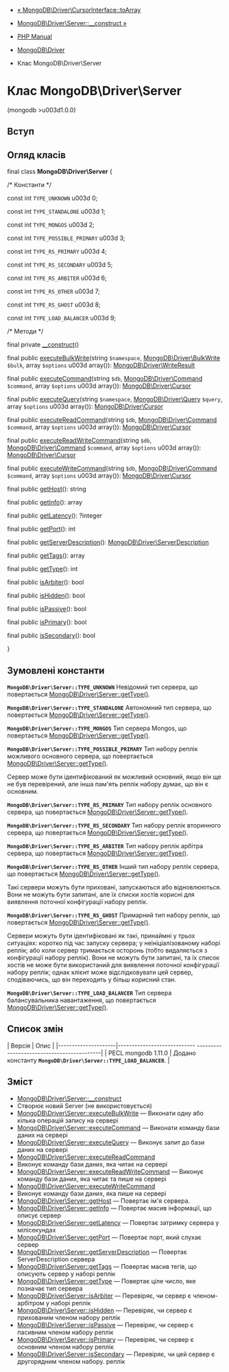 - [«
MongoDB\Driver\CursorInterface::toArray](mongodb-driver-cursorinterface.toarray.md)
- [MongoDB\Driver\Server::\_\_construct
»](mongodb-driver-server.construct.md)

- [PHP Manual](index.md)
- [MongoDB\Driver](book.mongodb.md)
- Клас MongoDB\Driver\Server

# Клас MongoDB\Driver\Server

(mongodb \>u003d1.0.0)

## Вступ

## Огляд класів

final class **MongoDB\Driver\Server** {

/\* Константи \*/

const int `TYPE_UNKNOWN` u003d 0;

const int `TYPE_STANDALONE` u003d 1;

const int `TYPE_MONGOS` u003d 2;

const int `TYPE_POSSIBLE_PRIMARY` u003d 3;

const int `TYPE_RS_PRIMARY` u003d 4;

const int `TYPE_RS_SECONDARY` u003d 5;

const int `TYPE_RS_ARBITER` u003d 6;

const int `TYPE_RS_OTHER` u003d 7;

const int `TYPE_RS_GHOST` u003d 8;

const int `TYPE_LOAD_BALANCER` u003d 9;

/\* Методи \*/

final private [\_\_construct](mongodb-driver-server.construct.md)()

final public
[executeBulkWrite](mongodb-driver-server.executebulkwrite.md)(string
`$namespace`,
[MongoDB\Driver\BulkWrite](class.mongodb-driver-bulkwrite.md) `$bulk`,
array `$options` u003d array()):
[MongoDB\Driver\WriteResult](class.mongodb-driver-writeresult.md)

final public
[executeCommand](mongodb-driver-server.executecommand.md)(string
`$db`, [MongoDB\Driver\Command](class.mongodb-driver-command.md)
`$command`, array `$options` u003d array()):
[MongoDB\Driver\Cursor](class.mongodb-driver-cursor.md)

final public
[executeQuery](mongodb-driver-server.executequery.md)(string
`$namespace`, [MongoDB\Driver\Query](class.mongodb-driver-query.md)
`$query`, array `$options` u003d array()):
[MongoDB\Driver\Cursor](class.mongodb-driver-cursor.md)

final public
[executeReadCommand](mongodb-driver-server.executereadcommand.md)(string
`$db`, [MongoDB\Driver\Command](class.mongodb-driver-command.md)
`$command`, array `$options` u003d array()):
[MongoDB\Driver\Cursor](class.mongodb-driver-cursor.md)

final public
[executeReadWriteCommand](mongodb-driver-server.executereadwritecommand.md)(string
`$db`, [MongoDB\Driver\Command](class.mongodb-driver-command.md)
`$command`, array `$options` u003d array()):
[MongoDB\Driver\Cursor](class.mongodb-driver-cursor.md)

final public
[executeWriteCommand](mongodb-driver-server.executewritecommand.md)(string
`$db`, [MongoDB\Driver\Command](class.mongodb-driver-command.md)
`$command`, array `$options` u003d array()):
[MongoDB\Driver\Cursor](class.mongodb-driver-cursor.md)

final public [getHost](mongodb-driver-server.gethost.md)(): string

final public [getInfo](mongodb-driver-server.getinfo.md)(): array

final public [getLatency](mongodb-driver-server.getlatency.md)():
?integer

final public [getPort](mongodb-driver-server.getport.md)(): int

final public
[getServerDescription](mongodb-driver-server.getserverdescription.md)():
[MongoDB\Driver\ServerDescription](class.mongodb-driver-serverdescription.md)

final public [getTags](mongodb-driver-server.gettags.md)(): array

final public [getType](mongodb-driver-server.gettype.md)(): int

final public [isArbiter](mongodb-driver-server.isarbiter.md)(): bool

final public [isHidden](mongodb-driver-server.ishidden.md)(): bool

final public [isPassive](mongodb-driver-server.ispassive.md)(): bool

final public [isPrimary](mongodb-driver-server.isprimary.md)(): bool

final public [isSecondary](mongodb-driver-server.issecondary.md)():
bool

}

## Зумовлені константи

**`MongoDB\Driver\Server::TYPE_UNKNOWN`**
Невідомий тип сервера, що повертається
[MongoDB\Driver\Server::getType()](mongodb-driver-server.gettype.md).

**`MongoDB\Driver\Server::TYPE_STANDALONE`**
Автономний тип сервера, що повертається
[MongoDB\Driver\Server::getType()](mongodb-driver-server.gettype.md).

**`MongoDB\Driver\Server::TYPE_MONGOS`**
Тип сервера Mongos, що повертається
[MongoDB\Driver\Server::getType()](mongodb-driver-server.gettype.md).

**`MongoDB\Driver\Server::TYPE_POSSIBLE_PRIMARY`**
Тип набору реплік можливого основного сервера, що повертається
[MongoDB\Driver\Server::getType()](mongodb-driver-server.gettype.md).

Сервер може бути ідентифікований як можливий основний, якщо він ще не
був перевірений, але інша пам'ять реплік набору думає, що він є
основним.

**`MongoDB\Driver\Server::TYPE_RS_PRIMARY`**
Тип набору реплік основного сервера, що повертається
[MongoDB\Driver\Server::getType()](mongodb-driver-server.gettype.md).

**`MongoDB\Driver\Server::TYPE_RS_SECONDARY`**
Тип набору реплік вторинного сервера, що повертається
[MongoDB\Driver\Server::getType()](mongodb-driver-server.gettype.md).

**`MongoDB\Driver\Server::TYPE_RS_ARBITER`**
Тип набору реплік арбітра сервера, що повертається
[MongoDB\Driver\Server::getType()](mongodb-driver-server.gettype.md).

**`MongoDB\Driver\Server::TYPE_RS_OTHER`**
Інший тип набору реплік сервера, що повертається
[MongoDB\Driver\Server::getType()](mongodb-driver-server.gettype.md).

Такі сервери можуть бути приховані, запускаються або відновлюються. Вони
не можуть бути запитані, але їх списки хостів корисні для виявлення
поточної конфігурації набору реплік.

**`MongoDB\Driver\Server::TYPE_RS_GHOST`**
Примарний тип набору реплік, що повертається
[MongoDB\Driver\Server::getType()](mongodb-driver-server.gettype.md).

Сервери можуть бути ідентифіковані як такі, принаймні у трьох
ситуаціях: коротко під час запуску сервера; у неініціалізованому
наборі реплік; або коли сервер тримається осторонь (тобто видаляється з
конфігурації набору реплік). Вони не можуть бути запитані, та їх список
хостів не може бути використаний для виявлення поточної конфігурації
набору реплік; однак клієнт може відслідковувати цей сервер, сподіваючись,
що він переходить у більш корисний стан.

**`MongoDB\Driver\Server::TYPE_LOAD_BALANCER`**
Тип сервера балансувальника навантаження, що повертається
[MongoDB\Driver\Server::getType()](mongodb-driver-server.gettype.md).

## Список змін

| Версія | Опис |
|---------------------|---------------------------- -------------------------------------------|
| PECL mongodb 1.11.0 | Додано константу **`MongoDB\Driver\Server::TYPE_LOAD_BALANCER`**. |

## Зміст

- [MongoDB\Driver\Server::\_\_construct](mongodb-driver-server.construct.md)
- Створює новий Server (не використовується)
- [MongoDB\Driver\Server::executeBulkWrite](mongodb-driver-server.executebulkwrite.md)
— Виконати одну або кілька операцій запису на сервері
- [MongoDB\Driver\Server::executeCommand](mongodb-driver-server.executecommand.md)
— Виконати команду бази даних на сервері
- [MongoDB\Driver\Server::executeQuery](mongodb-driver-server.executequery.md)
— Виконує запит до бази даних на сервері
- [MongoDB\Driver\Server::executeReadCommand](mongodb-driver-server.executereadcommand.md)
- Виконує команду бази даних, яка читає на сервері
- [MongoDB\Driver\Server::executeReadWriteCommand](mongodb-driver-server.executereadwritecommand.md)
— Виконує команду бази даних, яка читає та пише на сервері
- [MongoDB\Driver\Server::executeWriteCommand](mongodb-driver-server.executewritecommand.md)
- Виконує команду бази даних, яка пише на сервері
- [MongoDB\Driver\Server::getHost](mongodb-driver-server.gethost.md)
— Повертає ім'я сервера.
- [MongoDB\Driver\Server::getInfo](mongodb-driver-server.getinfo.md)
— Повертає масив інформації, що описує сервер
- [MongoDB\Driver\Server::getLatency](mongodb-driver-server.getlatency.md)
— Повертає затримку сервера у мілісекундах
- [MongoDB\Driver\Server::getPort](mongodb-driver-server.getport.md)
— Повертає порт, який слухає сервер
- [MongoDB\Driver\Server::getServerDescription](mongodb-driver-server.getserverdescription.md)
— Повертає ServerDescription сервера
- [MongoDB\Driver\Server::getTags](mongodb-driver-server.gettags.md)
— Повертає масив тегів, що описують сервер у наборі реплік
- [MongoDB\Driver\Server::getType](mongodb-driver-server.gettype.md)
— Повертає ціле число, яке позначає тип сервера
- [MongoDB\Driver\Server::isArbiter](mongodb-driver-server.isarbiter.md)
— Перевіряє, чи сервер є членом-арбітром у наборі реплік
- [MongoDB\Driver\Server::isHidden](mongodb-driver-server.ishidden.md)
— Перевіряє, чи сервер є прихованим членом набору реплік
- [MongoDB\Driver\Server::isPassive](mongodb-driver-server.ispassive.md)
— Перевіряє, чи сервер є пасивним членом набору реплік
- [MongoDB\Driver\Server::isPrimary](mongodb-driver-server.isprimary.md)
— Перевіряє, чи сервер є основним членом набору реплік
- [MongoDB\Driver\Server::isSecondary](mongodb-driver-server.issecondary.md)
— Перевіряє, чи цей сервер є другорядним членом набору.
реплік

